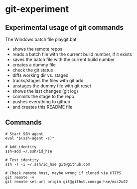 # git-experiment
## Experimental usage of git commands
The Windows batch file playgit.bat
- shows the remote repos 
- reads a batch file with the current build number, if it exists
- saves the batch file with the current build number
- creates a dummy file
- check the git status
- diffs working dir vs. staged 
- tracks/stages the files with git add 
- unstages the dummy file with git reset 
- shows the last changes (git log) 
- commits the stage to the repo 
- pushes everything to github 
- and creates this README file 


## Commands

```
# Start SSH agent
eval "$(ssh-agent -s)"

# Add identity
ssh-add ~/.ssh/id_hse

# Test identity
ssh -T -i ~/.ssh/id_hse git@github.com

# Check remote host, maybe wrong if cloned via HTTPS
git remote -v
git remote set-url origin git@github.com:go-hse/mci2w22
```